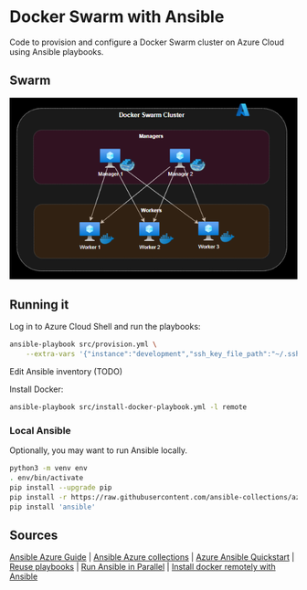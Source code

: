 # Docker Swarm with Ansible

Code to provision and configure a Docker Swarm cluster on Azure Cloud using Ansible playbooks.

## Swarm

![Swarm Cluster](docs/cluster.png)


## Running it

Log in to Azure Cloud Shell and run the playbooks:

```sh
ansible-playbook src/provision.yml \
    --extra-vars '{"instance":"development","ssh_key_file_path":"~/.ssh/id_rsa.pub"}'
```

Edit Ansible inventory (TODO)

Install Docker:

```sh
ansible-playbook src/install-docker-playbook.yml -l remote
```

### Local Ansible

Optionally, you may want to run Ansible locally.

```sh
python3 -m venv env
. env/bin/activate
pip install --upgrade pip
pip install -r https://raw.githubusercontent.com/ansible-collections/azure/dev/requirements-azure.txt
pip install 'ansible'
```

## Sources

[Ansible Azure Guide](https://docs.ansible.com/ansible/latest/scenario_guides/guide_azure.html) | [Ansible Azure collections](https://docs.ansible.com/ansible/latest/collections/azure/azcollection/index.html) | [Azure Ansible Quickstart](https://docs.microsoft.com/en-us/azure/developer/ansible/vm-configure?tabs=ansible#complete-sample-ansible-playbook) | [Reuse playbooks](https://docs.ansible.com/ansible/latest/user_guide/playbooks_reuse.html) | [Run Ansible in Parallel](https://toptechtips.github.io/2019-07-09-ansible_run_playbooks_tasks_in_parallel/) | [Install docker remotely with Ansible](https://www.rechberger.io/tutorial-install-docker-using-ansible-on-a-remote-server/)